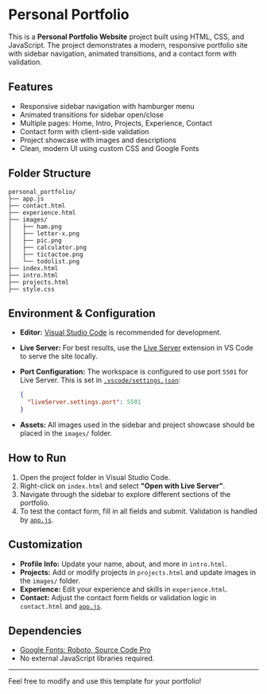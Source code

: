 # Personal Portfolio

This is a **Personal Portfolio Website** project built using HTML, CSS, and JavaScript. The project demonstrates a modern, responsive portfolio site with sidebar navigation, animated transitions, and a contact form with validation.

## Features

- Responsive sidebar navigation with hamburger menu
- Animated transitions for sidebar open/close
- Multiple pages: Home, Intro, Projects, Experience, Contact
- Contact form with client-side validation
- Project showcase with images and descriptions
- Clean, modern UI using custom CSS and Google Fonts

## Folder Structure

```
personal_portfolio/
├── app.js
├── contact.html
├── experience.html
├── images/
│   ├── ham.png
│   ├── letter-x.png
│   ├── pic.png
│   ├── calculator.png
│   ├── tictactoe.png
│   └── todolist.png
├── index.html
├── intro.html
├── projects.html
├── style.css
```

## Environment & Configuration

- **Editor:** [Visual Studio Code](https://code.visualstudio.com/) is recommended for development.
- **Live Server:** For best results, use the [Live Server](https://marketplace.visualstudio.com/items?itemName=ritwickdey.LiveServer) extension in VS Code to serve the site locally.
- **Port Configuration:** The workspace is configured to use port `5501` for Live Server. This is set in [`.vscode/settings.json`](../../../.vscode/settings.json):

  ```json
  {
    "liveServer.settings.port": 5501
  }
  ```

- **Assets:** All images used in the sidebar and project showcase should be placed in the `images/` folder.

## How to Run

1. Open the project folder in Visual Studio Code.
2. Right-click on `index.html` and select **"Open with Live Server"**.
3. Navigate through the sidebar to explore different sections of the portfolio.
4. To test the contact form, fill in all fields and submit. Validation is handled by [`app.js`](app.js).

## Customization

- **Profile Info:** Update your name, about, and more in `intro.html`.
- **Projects:** Add or modify projects in `projects.html` and update images in the `images/` folder.
- **Experience:** Edit your experience and skills in `experience.html`.
- **Contact:** Adjust the contact form fields or validation logic in `contact.html` and [`app.js`](app.js).

## Dependencies

- [Google Fonts: Roboto, Source Code Pro](https://fonts.google.com/)
- No external JavaScript libraries required.

---

Feel free to modify and use this template for your portfolio!
